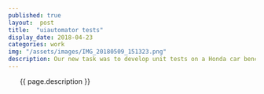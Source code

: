 ```yaml
---
published: true
layout:  post
title:  "uiautomator tests"
display_date: 2018-04-23
categories: work
img: "/assets/images/IMG_20180509_151323.png"
description: Our new task was to develop unit tests on a Honda car bench test.
---
```


&nbsp;&nbsp;&nbsp;&nbsp;&nbsp;&nbsp;{{ page.description }}
